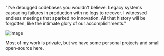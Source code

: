 "I've debugged codebases you wouldn't believe. Legacy systems cascading failures in production with no logs to recover.
I witnessed endless meetings that sparked no innovation. All that history will be forgotten, like the intimate glory of our accomplishments."

![image](https://github.com/leodutra/leodutra/assets/444344/9d872d7a-4fac-44a0-81ec-bfee3c988d64)

Most of my work is private, but we have some personal projects and small open-source here.

<!--
**leodutra/leodutra** is a ✨ _special_ ✨ repository because its `README.md` (this file) appears on your GitHub profile.

Here are some ideas to get you started:

- 🔭 I'm currently working on ...
- 🌱 I'm currently learning ...
- 👯 I'm looking to collaborate on ...
- 🤔 I'm looking for help with ...
- 💬 Ask me about ...
- 📫 How to reach me: ...
- 😄 Pronouns: ...
- ⚡ Fun fact: ...
-->

